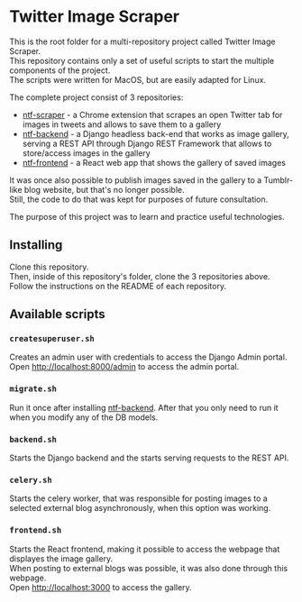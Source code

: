 # Twitter Image Scraper

This is the root folder for a multi-repository project called Twitter Image Scraper.  
This repository contains only a set of useful scripts to start the multiple components of the project.  
The scripts were written for MacOS, but are easily adapted for Linux.  

The complete project consist of 3 repositories:

- [ntf-scraper](https://github.com/marcomartinscastanho/ntf-scraper) - a Chrome extension that scrapes an open Twitter tab for images in tweets and allows to save them to a gallery
- [ntf-backend](https://github.com/marcomartinscastanho/ntf-backend) - a Django headless back-end that works as image gallery, serving a REST API through Django REST Framework that allows to store/access images in the gallery
- [ntf-frontend](https://github.com/marcomartinscastanho/ntf-frontend) - a React web app that shows the gallery of saved images

It was once also possible to publish images saved in the gallery to a Tumblr-like blog website, but that's no longer possible.  
Still, the code to do that was kept for purposes of future consultation.  

The purpose of this project was to learn and practice useful technologies.

## Installing

Clone this repository.  
Then, inside of this repository's folder, clone the 3 repositories above.  
Follow the instructions on the README of each repository.

## Available scripts

### `createsuperuser.sh`

Creates an admin user with credentials to access the Django Admin portal.  
Open [http://localhost:8000/admin](http://localhost:8000/admin) to access the admin portal.

### `migrate.sh`

Run it once after installing [ntf-backend](https://github.com/marcomartinscastanho/ntf-backend).
After that you only need to run it when you modify any of the DB models.

### `backend.sh`

Starts the Django backend and the starts serving requests to the REST API.

### `celery.sh`

Starts the celery worker, that was responsible for posting images to a selected external blog asynchronously, when this option was working.

### `frontend.sh`

Starts the React frontend, making it possible to access the webpage that displayes the image gallery.  
When posting to external blogs was possible, it was also done through this webpage.  
Open [http://localhost:3000](http://localhost:3000) to access the gallery.
